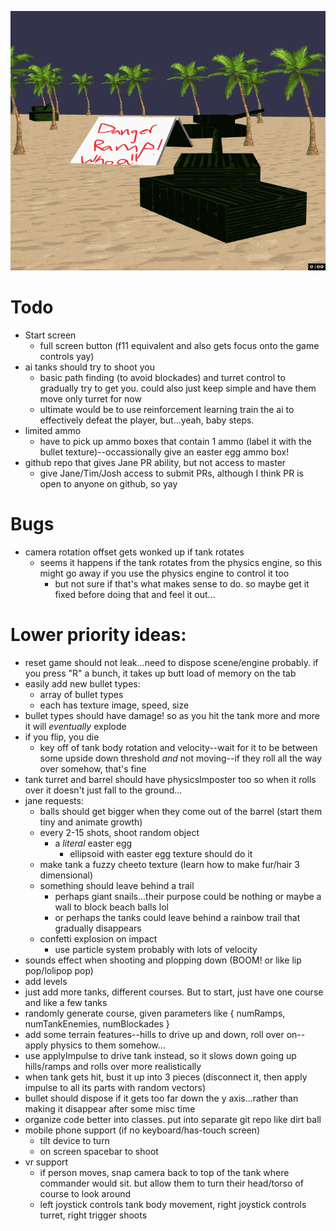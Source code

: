 ![game-play](./gameplay.gif)

# Todo

- Start screen
  - full screen button (f11 equivalent and also gets focus onto the game controls yay)  
- ai tanks should try to shoot you
  - basic path finding (to avoid blockades) and turret control to gradually try to get you. could also just keep simple and have them move only turret for now
  - ultimate would be to use reinforcement learning train the ai to effectively defeat the player, but...yeah, baby steps.
- limited ammo
  - have to pick up ammo boxes that contain 1 ammo (label it with the bullet texture)--occassionally give an easter egg ammo box!
- github repo that gives Jane PR ability, but not access to master
  - give Jane/Tim/Josh access to submit PRs, although I think PR is open to anyone on github, so yay

# Bugs

  - camera rotation offset gets wonked up if tank rotates
    - seems it happens if the tank rotates from the physics engine, so this might go away if you use the physics engine to control it too
      - but not sure if that's what makes sense to do. so maybe get it fixed before doing that and feel it out...

# Lower priority ideas:

  - reset game should not leak...need to dispose scene/engine probably. if you press "R" a bunch, it takes up butt load of memory on the tab
  - easily add new bullet types:
    - array of bullet types
    - each has texture image, speed, size
  - bullet types should have damage! so as you hit the tank more and more it will _eventually_ explode
  - if you flip, you die
    - key off of tank body rotation and velocity--wait for it to be between some upside down threshold _and_ not moving--if they roll all the way over somehow, that's fine
  - tank turret and barrel should have physicsImposter too so when it rolls over it doesn't just fall to the ground...
  - jane requests:
    - balls should get bigger when they come out of the barrel (start them tiny and animate growth)
    - every 2-15 shots, shoot random object
      - a _literal_ easter egg
        - ellipsoid with easter egg texture should do it
    - make tank a fuzzy cheeto texture (learn how to make fur/hair 3 dimensional)
    - something should leave behind a trail
      - perhaps giant snails...their purpose could be nothing or maybe a wall to block beach balls lol
      - or perhaps the tanks could leave behind a rainbow trail that gradually disappears
    - confetti explosion on impact
      - use particle system probably with lots of velocity
  - sounds effect when shooting and plopping down (BOOM! or like lip pop/lolipop pop)
  - add levels
   - just add more tanks, different courses. But to start, just have one course and like a few tanks
  - randomly generate course, given parameters like { numRamps, numTankEnemies, numBlockades }
  - add some terrain features--hills to drive up and down, roll over on--apply physics to them somehow...
  - use applyImpulse to drive tank instead, so it slows down going up hills/ramps and rolls over more realistically
  - when tank gets hit, bust it up into 3 pieces (disconnect it, then apply impulse to all its parts with random vectors)
  - bullet should dispose if it gets too far down the y axis...rather than making it disappear after some misc time
  - organize code better into classes. put into separate git repo like dirt ball
  - mobile phone support (if no keyboard/has-touch screen)
    - tilt device to turn
    - on screen spacebar to shoot
  - vr support
    - if person moves, snap camera back to top of the tank where commander would sit. but allow them to turn their head/torso of course to look around
    - left joystick controls tank body movement, right joystick controls turret, right trigger shoots